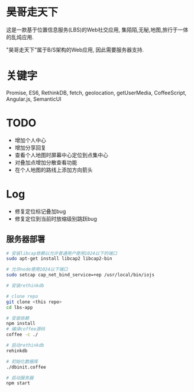 # 昊哥走天下

这是一款基于位置信息服务(LBS)的Web社交应用, 集陌陌,无秘,地图,旅行于一体的乱炖应用.

"昊哥走天下"属于B/S架构的Web应用, 因此需要服务器支持.

# 关键字

Promise, ES6, RethinkDB, fetch, geolocation, getUserMedia, CoffeeScript, Angular.js, SemanticUI

# TODO

+ 增加个人中心
+ 增加分享回复
+ 查看个人地图时屏幕中心定位到点集中心
+ 对叠加点增加分散查看功能
+ 在个人地图的路线上添加方向箭头

# Log

+ 修复定位标记叠加bug
+ 修复定位到当前时放缩级别跳跃bug


## 服务器部署

```sh
# 安装libcap依赖以允许普通用户使用1024以下的端口
sudo apt-get install libcap2 libcap2-bin

# 允许node使用1024以下端口
sudo setcap cap_net_bind_service=+ep /usr/local/bin/iojs

# 安装rethinkdb

# clone repo
git clone <this repo>
cd lbs-app

# 安装依赖
npm install
# 编译coffee源码
coffee -c ./

# 启动rethinkdb
rehinkdb

# 初始化数据库
./dbinit.coffee

# 启动服务器
npm start
```
